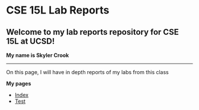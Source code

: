 # CSE 15L Lab Reports

## Welcome to my lab reports repository for CSE 15L at UCSD!
**My name is Skyler Crook**

***

On this page, I will have in depth reports of my labs from this class

**My pages**
* [Index](https://skylercrook.github.io/cse15l-lab-reports/index.html)
* [Test](https://skylercrook.github.io/cse15l-lab-reports/test.html)
